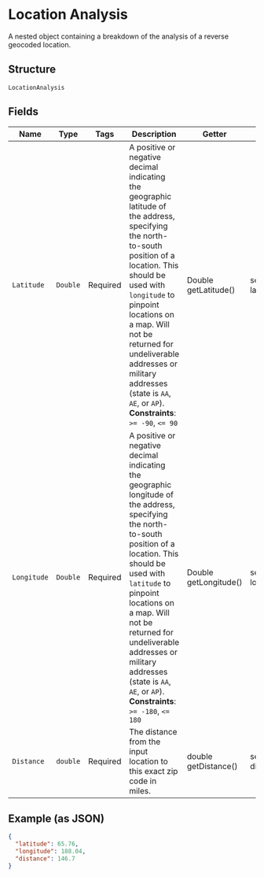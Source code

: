 
# Location Analysis

A nested object containing a breakdown of the analysis of a reverse geocoded location.

## Structure

`LocationAnalysis`

## Fields

| Name | Type | Tags | Description | Getter | Setter |
|  --- | --- | --- | --- | --- | --- |
| `Latitude` | `Double` | Required | A positive or negative decimal indicating the geographic latitude of the address, specifying the north-to-south position of a location. This should be used with `longitude` to pinpoint locations on a map. Will not be returned for undeliverable addresses or military addresses (state is `AA`, `AE`, or `AP`).<br>**Constraints**: `>= -90`, `<= 90` | Double getLatitude() | setLatitude(Double latitude) |
| `Longitude` | `Double` | Required | A positive or negative decimal indicating the geographic longitude of the address, specifying the north-to-south position of a location. This should be used with `latitude` to pinpoint locations on a map. Will not be returned for undeliverable addresses or military addresses (state is `AA`, `AE`, or `AP`).<br>**Constraints**: `>= -180`, `<= 180` | Double getLongitude() | setLongitude(Double longitude) |
| `Distance` | `double` | Required | The distance from the input location to this exact zip code in miles. | double getDistance() | setDistance(double distance) |

## Example (as JSON)

```json
{
  "latitude": 65.76,
  "longitude": 188.04,
  "distance": 146.7
}
```

